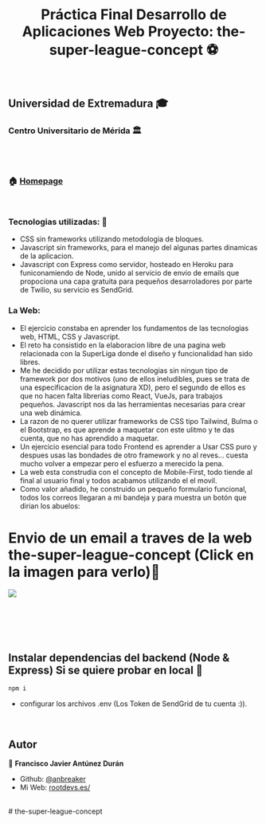 <h1 align="center">Práctica Final Desarrollo de Aplicaciones Web Proyecto: the-super-league-concept ⚽</h1>

<br>

## Universidad de Extremadura 🎓

### Centro Universitario de Mérida 🏛️

<br>

<br>

### 🏠 [Homepage](https://github.com/anbreaker/react-proyecto-mu)

<br>

### Tecnologias utilizadas: 🔨

- CSS sin frameworks utilizando metodologia de bloques.
- Javascript sin frameworks, para el manejo del algunas partes dinamicas de la aplicacion.
- Javascript con Express como servidor, hosteado en Heroku para funiconamiendo de Node, unido al servicio de envio de emails que propociona una capa gratuita para pequeños desarroladores por parte de Twilio, su servicio es SendGrid.

### La Web:

- El ejercicio constaba en aprender los fundamentos de las tecnologias web, HTML, CSS y Javascript.
- El reto ha consistido en la elaboracion libre de una pagina web relacionada con la SuperLiga donde el diseño y funcionalidad han sido libres.
- Me he decidido por utilizar estas tecnologias sin ningun tipo de framework por dos motivos (uno de ellos ineludibles, pues se trata de una especificacion de la asignatura XD), pero el segundo de ellos es que no hacen falta librerias como React, VueJs, para trabajos pequeños. Javascript nos da las herramientas necesarias para crear una web dinámica.
- La razon de no querer utilizar frameworks de CSS tipo Tailwind, Bulma o el Bootstrap, es que aprende a maquetar con este ulitmo y te das cuenta, que no has aprendido a maquetar.
- Un ejercicio esencial para todo Frontend es aprender a Usar CSS puro y despues usas las bondades de otro framework y no al reves... cuesta mucho volver a empezar pero el esfuerzo a merecido la pena.
- La web esta construdia con el concepto de Mobile-First, todo tiende al final al usuario final y todos acabamos utilizando el el movil.
- Como valor añadido, he construido un pequeño formulario funcional, todos los correos llegaran a mi bandeja y para muestra un botón que dirian los abuelos:

# Envio de un email a traves de la web the-super-league-concept (Click en la imagen para verlo)📼

[![](adf)](https://www.youtube.com/watch?v=nwRJLUN9BLY)

<br><br>

<br>

## Instalar dependencias del backend (Node & Express) Si se quiere probar en local 🔧

```sh
npm i
```

- configurar los archivos .env (Los Token de SendGrid de tu cuenta :)).

<br>

## Autor

👤 **Francisco Javier Antúnez Durán**

- Github: [@anbreaker](https://github.com/anbreaker)
- Mi Web: [rootdevs.es/](https://rootdevs.es/)

<br>
# the-super-league-concept
